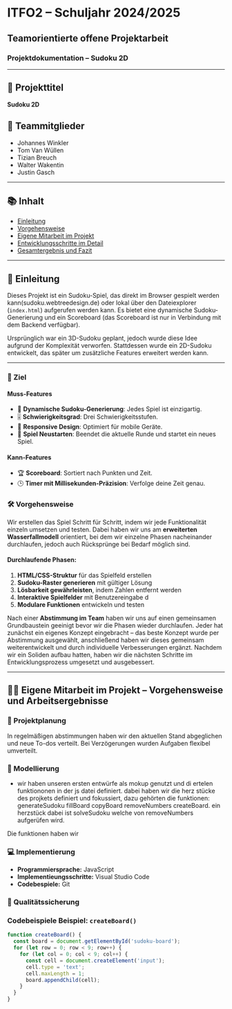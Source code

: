 # ITFO2 – Schuljahr 2024/2025  
## Teamorientierte offene Projektarbeit  
### Projektdokumentation – Sudoku 2D

---

## 📌 Projekttitel  
**Sudoku 2D**

## 👥 Teammitglieder  
- Johannes Winkler  
- Tom Van Wüllen  
- Tizian Breuch  
- Walter Wakentin 
- Justin Gasch

---

## 📚 Inhalt  
- [Einleitung](#einleitung)   
- [Vorgehensweise](#vorgehensweise)  
- [Eigene Mitarbeit im Projekt](#eigene-mitarbeit-im-projekt)  
- [Entwicklungsschritte im Detail](#entwicklungsschritte-im-detail)  
- [Gesamtergebnis und Fazit](#gesamtergebnis-und-fazit)  

---

## 🧩 Einleitung  
Dieses Projekt ist ein Sudoku-Spiel, das direkt im Browser gespielt werden kann(sudoku.webtreedesign.de) oder lokal über den Dateiexplorer (`index.html`) aufgerufen werden kann. Es bietet eine dynamische Sudoku-Generierung und ein Scoreboard (das Scoreboard ist nur in Verbindung mit dem Backend verfügbar).  

Ursprünglich war ein 3D-Sudoku geplant, jedoch wurde diese Idee aufgrund der Komplexität verworfen. Stattdessen wurde ein 2D-Sudoku entwickelt, das später um zusätzliche Features erweitert werden kann.

---

### 🎯 Ziel  
#### Muss-Features  
- 🎲 **Dynamische Sudoku-Generierung**: Jedes Spiel ist einzigartig.  
- 🎚️ **Schwierigkeitsgrad**: Drei Schwierigkeitsstufen.  
- 📱 **Responsive Design**: Optimiert für mobile Geräte.  
- 🔄 **Spiel Neustarten**: Beendet die aktuelle Runde und startet ein neues Spiel.  

#### Kann-Features  
- 🏆 **Scoreboard**: Sortiert nach Punkten und Zeit.  
- 🕒 **Timer mit Millisekunden-Präzision**: Verfolge deine Zeit genau.


### 🛠️ Vorgehensweise 
Wir erstellen das Spiel Schritt für Schritt, indem wir jede Funktionalität einzeln umsetzen und testen.
Dabei haben wir uns am **erweiterten Wasserfallmodell** orientiert, bei dem wir einzelne Phasen nacheinander durchlaufen, jedoch auch Rücksprünge bei Bedarf möglich sind.

#### Durchlaufende Phasen:
1. **HTML/CSS-Struktur** für das Spielfeld erstellen  
2. **Sudoku-Raster generieren** mit gültiger Lösung  
3. **Lösbarkeit gewährleisten**, indem Zahlen entfernt werden  
4. **Interaktive Spielfelder** mit Benutzereingabe  d
5. **Modulare Funktionen** entwickeln und testen

Nach einer **Abstimmung im Team** haben wir uns auf einen gemeinsamen Grundbaustein geeinigt bevor wir die Phasen wieder durchlaufen.
Jeder hat zunächst ein eigenes Konzept eingebracht – das beste Konzept wurde per Abstimmung ausgewählt, anschließend haben wir dieses gemeinsam weiterentwickelt und durch individuelle Verbesserungen ergänzt.
Nachdem wir ein Soliden aufbau hatten, haben wir die nächsten Schritte im Entwicklungsprozess umgesetzt und ausgebessert.

---

## 👨‍💻 Eigene Mitarbeit im Projekt – Vorgehensweise und Arbeitsergebnisse 

### 🔄 Projektplanung  
In regelmäßigen abstimmungen haben wir den aktuellen Stand abgeglichen und neue To-dos verteilt. Bei Verzögerungen wurden Aufgaben flexibel umverteilt.

### 📐 Modellierung  
- wir haben unseren ersten entwürfe als mokup genutzt und di ertelen funktiononen in der js datei definiert. dabei haben wir die herz stücke des projkets definiert und fokussiert, dazu gehörten die funktionen:
generateSudoku fillBoard copyBoard removeNumbers createBoard. ein herzstück dabei ist solveSudoku welche von removeNumbers aufgerüfen wird. 

Die funktionen haben wir 
### 💻 Implementierung  
- **Programmiersprache:** JavaScript  
- **Implementieungsschritte:** Visual Studio Code  
- **Codebespiele:** Git

### 📁 Qualitätssicherung  

### Codebeispiele Beispiel: `createBoard()`
```js
function createBoard() {
  const board = document.getElementById('sudoku-board');
  for (let row = 0; row < 9; row++) {
    for (let col = 0; col < 9; col++) {
      const cell = document.createElement('input');
      cell.type = 'text';
      cell.maxLength = 1;
      board.appendChild(cell);
    }
  }
}
